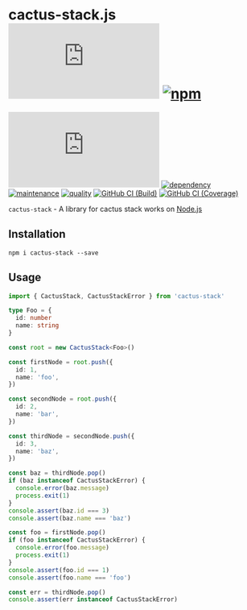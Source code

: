 # cactus-stack.js [![license][license-image]][license-url] [![npm][npm-image]][npm-url]

[![coverage][nyc-cov-image]][github-url] [![dependency][depencency-image]][dependency-url] [![maintenance][maintenance-image]][npmsio-url] [![quality][quality-image]][npmsio-url] [![GitHub CI (Build)][github-build-image]][github-build-url] [![GitHub CI (Coverage)][github-coverage-image]][github-coverage-url]

`cactus-stack` - A library for cactus stack works on [Node.js](https://nodejs.org/)

## Installation

```shell
npm i cactus-stack --save
```

## Usage

```typescript
import { CactusStack, CactusStackError } from 'cactus-stack'

type Foo = {
  id: number
  name: string
}

const root = new CactusStack<Foo>()

const firstNode = root.push({
  id: 1,
  name: 'foo',
})

const secondNode = root.push({
  id: 2,
  name: 'bar',
})

const thirdNode = secondNode.push({
  id: 3,
  name: 'baz',
})

const baz = thirdNode.pop()
if (baz instanceof CactusStackError) {
  console.error(baz.message)
  process.exit(1)
}
console.assert(baz.id === 3)
console.assert(baz.name === 'baz')

const foo = firstNode.pop()
if (foo instanceof CactusStackError) {
  console.error(foo.message)
  process.exit(1)
}
console.assert(foo.id === 1)
console.assert(foo.name === 'foo')

const err = thirdNode.pop()
console.assert(err instanceof CactusStackError)
```

[depencency-image]:https://img.shields.io/librariesio/release/npm/cactus-stack?logo=nodedotjs
[dependency-url]:https://npmjs.com/package/cactus-stack?activeTab=dependencies
[github-build-image]:https://github.com/kei-g/cactus-stack.js/actions/workflows/build.yml/badge.svg
[github-build-url]:https://github.com/kei-g/cactus-stack.js/actions/workflows/build.yml
[github-coverage-image]:https://github.com/kei-g/cactus-stack.js/actions/workflows/coverage.yml/badge.svg
[github-coverage-url]:https://github.com/kei-g/cactus-stack.js/actions/workflows/coverage.yml
[github-url]:https://github.com/kei-g/cactus-stack.js
[license-image]:https://img.shields.io/github/license/kei-g/cactus-stack.js
[license-url]:https://opensource.org/licenses/BSD-3-Clause
[maintenance-image]:https://img.shields.io/npms-io/maintenance-score/cactus-stack?logo=npm
[npm-image]:https://img.shields.io/npm/v/cactus-stack.svg?logo=npm
[npm-url]:https://npmjs.org/package/cactus-stack
[npmsio-url]:https://npms.io/search?q=cactus-stack
[nyc-cov-image]:https://img.shields.io/nycrc/kei-g/cactus-stack.js?config=.nycrc.json&label=coverage
[quality-image]:https://img.shields.io/npms-io/quality-score/cactus-stack?logo=npm
